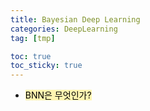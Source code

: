 ```yaml
---
title: Bayesian Deep Learning
categories: DeepLearning
tag: [tmp]

toc: true
toc_sticky: true
---
```


- <mark style='background-color: #fff5b1'> BNN은 무엇인가? </mark>



